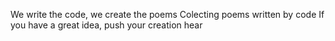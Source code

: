 We write the code, we create the poems
Colecting poems written by code
If you have a great idea, push your creation hear
